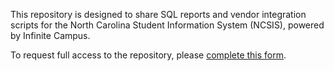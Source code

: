 This repository is designed to share SQL reports and vendor integration scripts for the North Carolina Student Information System (NCSIS), powered by Infinite Campus.

To request full access to the repository, please [complete this form](https://docs.google.com/forms/d/e/1FAIpQLScZ8oBsNaEUdsqUFITwstBTu4cFSPIA4xzm3nAOkiLJEP_D-w/viewform?usp=sf_link). 
